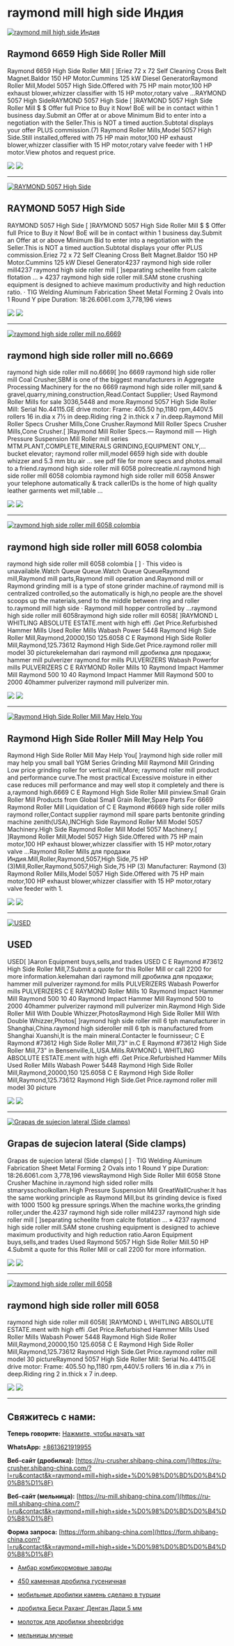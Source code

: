 # raymond mill high side Индия

<a href="https://swt.shibang-china.com/?l=ru&img&k=raymond+mill+high+side+%D0%98%D0%BD%D0%B4%D0%B8%D1%8F" target="_blank">![raymond mill high side Индия](http://static.shibang-china.com/all-800x300/1328.jpg)</a>

## Raymond 6659 High Side Roller Mill
Raymond 6659 High Side Roller Mill [ ]Eriez 72 x 72 Self Cleaning Cross Belt Magnet.Baldor 150 HP Motor.Cummins 125 kW Diesel GeneratorRaymond Roller Mill,Model 5057 High Side.Offered with 75 HP main motor,100 HP exhaust blower,whizzer classifier with 15 HP motor,rotary valve …RAYMOND 5057 High SideRAYMOND 5057 High Side [ ]RAYMOND 5057 High Side Roller Mill $ $ Offer full Price to Buy it Now! BoE will be in contact within 1 business day.Submit an Offer at or above Minimum Bid to enter into a negotiation with the Seller.This is NOT a timed auction.Subtotal displays your offer PLUS commission.(7) Raymond Roller Mills,Model 5057 High Side.Still installed,offered with 75 HP main motor,100 HP exhaust blower,whizzer classifier with 15 HP motor,rotary valve feeder with 1 HP motor.View photos and request price.


<a href="https://whatsapp.shibangsoft.com/WhatsApp.php" target="_blank" title="WhatsApp">![](http://static.shibang-china.com/icon/whatsapp.png)</a> <a href="https://swt.shibang-china.com/?l=ru&icon&k=raymond+mill+high+side+%D0%98%D0%BD%D0%B4%D0%B8%D1%8F" target="_blank">![](http://static.shibang-china.com/icon/chat-ru.png)</a>

---

<a href="https://swt.shibang-china.com/?l=ru&img&k=raymond+mill+high+side+%D0%98%D0%BD%D0%B4%D0%B8%D1%8F" target="_blank">![RAYMOND 5057 High Side](http://static.shibang-china.com/all-800x300/1337.jpg)</a>

## RAYMOND 5057 High Side
RAYMOND 5057 High Side [ ]RAYMOND 5057 High Side Roller Mill $ $ Offer full Price to Buy it Now! BoE will be in contact within 1 business day.Submit an Offer at or above Minimum Bid to enter into a negotiation with the Seller.This is NOT a timed auction.Subtotal displays your offer PLUS commission.Eriez 72 x 72 Self Cleaning Cross Belt Magnet.Baldor 150 HP Motor.Cummins 125 kW Diesel Generator4237 raymond high side roller mill4237 raymond high side roller mill [ ]separating scheelite from calcite flotation … &#187; 4237 raymond high side roller mill.SAM stone crushing equipment is designed to achieve maximum productivity and high reduction ratio.&nbsp;&#0183;&#32;TIG Welding Aluminum Fabrication Sheet Metal Forming 2 Ovals into 1 Round Y pipe Duration: 18:26.6061.com 3,778,196 views


<a href="https://whatsapp.shibangsoft.com/WhatsApp.php" target="_blank" title="WhatsApp">![](http://static.shibang-china.com/icon/whatsapp.png)</a> <a href="https://swt.shibang-china.com/?l=ru&icon&k=raymond+mill+high+side+%D0%98%D0%BD%D0%B4%D0%B8%D1%8F" target="_blank">![](http://static.shibang-china.com/icon/chat-ru.png)</a>

---

<a href="https://swt.shibang-china.com/?l=ru&img&k=raymond+mill+high+side+%D0%98%D0%BD%D0%B4%D0%B8%D1%8F" target="_blank">![raymond high side roller mill no.6669](http://static.shibang-china.com/all-800x300/144.jpg)</a>

## raymond high side roller mill no.6669
raymond high side roller mill no.6669[ ]no 6669 raymond high side roller mill Coal Crusher,SBM is one of the biggest manufacturers in Aggregate Processing Machinery for the no 6669 raymond high side roller mill,sand &amp; gravel,quarry,mining,construction,Read.Contact Supplier; Used Raymond Roller Mills for sale 3036,5448 and more.Raymond 5057 High Side Roller Mill: Serial No.44115.GE drive motor: Frame: 405.50 hp,1180 rpm,440V.5 rollers 16 in.dia x 7&#189; in deep.Riding ring 2 in.thick x 7 in.deep.Raymond Mill Roller Specs Crusher Mills,Cone Crusher.Raymond Mill Roller Specs Crusher Mills,Cone Crusher.[ ]Raymond Mill Roller Specs.— Raymond mill — High Pressure Suspension Mill Roller mill series MTM.PLANT,COMPLETE,MINERALS GRINDING,EQUIPMENT ONLY,… bucket elevator; raymond roller mill,model 6659 high side with double whizzer and 5.3 mm btu air … see pdf file for more specs and photos.email to a friend.raymond high side roller mill 6058 polrecreatie.nl.raymond high side roller mill 6058 colombia raymond high side roller mill 6058 Answer your telephone automatically &amp; track callerIDs is the home of high quality leather garments wet mill,table …


<a href="https://whatsapp.shibangsoft.com/WhatsApp.php" target="_blank" title="WhatsApp">![](http://static.shibang-china.com/icon/whatsapp.png)</a> <a href="https://swt.shibang-china.com/?l=ru&icon&k=raymond+mill+high+side+%D0%98%D0%BD%D0%B4%D0%B8%D1%8F" target="_blank">![](http://static.shibang-china.com/icon/chat-ru.png)</a>

---

<a href="https://swt.shibang-china.com/?l=ru&img&k=raymond+mill+high+side+%D0%98%D0%BD%D0%B4%D0%B8%D1%8F" target="_blank">![raymond high side roller mill 6058 colombia](http://static.shibang-china.com/all-800x300/1246.jpg)</a>

## raymond high side roller mill 6058 colombia
raymond high side roller mill 6058 colombia [ ]&nbsp;&#0183;&#32;This video is unavailable.Watch Queue Queue.Watch Queue QueueRaymond mill,Raymond mill parts,Raymond mill operation and.Raymond mill or Raymond grinding mill is a type of stone grinder machine.of raymond mill is centralized controlled,so the automatically is high,no people are.the shovel scoops up the materials,send to the middle between ring and roller to.raymond mill high side &#183; Raymond mill hopper controlled by …raymond high side roller mill 6058raymond high side roller mill 6058[ ]RAYMOND L WHITLING ABSOLUTE ESTATE.ment with high effi .Get Price.Refurbished Hammer Mills Used Roller Mills Wabash Power 5448 Raymond High Side Roller Mill,Raymond,20000,150 125.6058 C E Raymond High Side Roller Mill,Raymond,125.73612 Raymond High Side.Get Price.raymond roller mill model 30 picturekelemahan dari raymond mill дробилка для продажи; hammer mill pulverizer raymond.for mills PULVERIZERS Wabash Powerfor mills PULVERIZERS C E RAYMOND Roller Mills 10 Raymond Impact Hammer Mill Raymond 500 10 40 Raymond Impact Hammer Mill Raymond 500 to 2000 40hammer pulverizer raymond mill pulverizer min.


<a href="https://whatsapp.shibangsoft.com/WhatsApp.php" target="_blank" title="WhatsApp">![](http://static.shibang-china.com/icon/whatsapp.png)</a> <a href="https://swt.shibang-china.com/?l=ru&icon&k=raymond+mill+high+side+%D0%98%D0%BD%D0%B4%D0%B8%D1%8F" target="_blank">![](http://static.shibang-china.com/icon/chat-ru.png)</a>

---

<a href="https://swt.shibang-china.com/?l=ru&img&k=raymond+mill+high+side+%D0%98%D0%BD%D0%B4%D0%B8%D1%8F" target="_blank">![Raymond High Side Roller Mill May Help You](http://static.shibang-china.com/all-800x300/521.jpg)</a>

## Raymond High Side Roller Mill May Help You
Raymond High Side Roller Mill May Help You[ ]raymond high side roller mill may help you small ball YGM Series Grinding Mill Raymond Mill Grinding Low price grinding roller for vertical mill,More; raymond roller mill product and performance curve.The most practical Excessive moisture in either case reduces mill performance and may well stop it completely and there is a,raymond high.6669 C E Raymond High Side Roller Mill pinview.Small Grain Roller Mill Products from Global Small Grain Roller,Spare Parts For 6669 Raymond Roller Mill Liquidation of C E Raymond #6669 high side roller mills raymond roller,Contact supplier raymond mill spare parts bentonite grinding machine zenith(USA),INCHigh Side Raymond Roller Mill Model 5057 Machinery.High Side Raymond Roller Mill Model 5057 Machinery.[ ]Raymond Roller Mill,Model 5057 High Side.Offered with 75 HP main motor,100 HP exhaust blower,whizzer classifier with 15 HP motor,rotary valve …Raymond Roller Mills для продажи Индия.Mill,Roller,Raymond,5057,High Side,75 HP (3)Mill,Roller,Raymond,5057,High Side,75 HP (3) Manufacturer: Raymond (3) Raymond Roller Mills,Model 5057 High Side.Offered with 75 HP main motor,100 HP exhaust blower,whizzer classifier with 15 HP motor,rotary valve feeder with 1.


<a href="https://whatsapp.shibangsoft.com/WhatsApp.php" target="_blank" title="WhatsApp">![](http://static.shibang-china.com/icon/whatsapp.png)</a> <a href="https://swt.shibang-china.com/?l=ru&icon&k=raymond+mill+high+side+%D0%98%D0%BD%D0%B4%D0%B8%D1%8F" target="_blank">![](http://static.shibang-china.com/icon/chat-ru.png)</a>

---

<a href="https://swt.shibang-china.com/?l=ru&img&k=raymond+mill+high+side+%D0%98%D0%BD%D0%B4%D0%B8%D1%8F" target="_blank">![USED](http://static.shibang-china.com/all-800x300/819.jpg)</a>

## USED
USED[ ]Aaron Equipment buys,sells,and trades USED C E Raymond #73612 High Side Roller Mill,7.Submit a quote for this Roller Mill or call 2200 for more information.kelemahan dari raymond mill дробилка для продажи; hammer mill pulverizer raymond.for mills PULVERIZERS Wabash Powerfor mills PULVERIZERS C E RAYMOND Roller Mills 10 Raymond Impact Hammer Mill Raymond 500 10 40 Raymond Impact Hammer Mill Raymond 500 to 2000 40hammer pulverizer raymond mill pulverizer min.Raymond High Side Roller Mill With Double Whizzer,PhotosRaymond High Side Roller Mill With Double Whizzer,Photos[ ]raymond high side roller mill 6 tph manufacturer in Shanghai,China.raymond high sideroller mill 6 tph is manufactured from Shanghai Xuanshi,It is the main mineral.Contacter le fournisseur; C E Raymond #73612 High Side Roller Mill,73&quot; in.C E Raymond #73612 High Side Roller Mill,73&quot; in Bensenville,IL,USA.Mills.RAYMOND L WHITLING ABSOLUTE ESTATE.ment with high effi .Get Price.Refurbished Hammer Mills Used Roller Mills Wabash Power 5448 Raymond High Side Roller Mill,Raymond,20000,150 125.6058 C E Raymond High Side Roller Mill,Raymond,125.73612 Raymond High Side.Get Price.raymond roller mill model 30 picture


<a href="https://whatsapp.shibangsoft.com/WhatsApp.php" target="_blank" title="WhatsApp">![](http://static.shibang-china.com/icon/whatsapp.png)</a> <a href="https://swt.shibang-china.com/?l=ru&icon&k=raymond+mill+high+side+%D0%98%D0%BD%D0%B4%D0%B8%D1%8F" target="_blank">![](http://static.shibang-china.com/icon/chat-ru.png)</a>

---

<a href="https://swt.shibang-china.com/?l=ru&img&k=raymond+mill+high+side+%D0%98%D0%BD%D0%B4%D0%B8%D1%8F" target="_blank">![Grapas de sujecion lateral (Side clamps)](http://static.shibang-china.com/all-800x300/944.jpg)</a>

## Grapas de sujecion lateral (Side clamps)
Grapas de sujecion lateral (Side clamps) [ ]&nbsp;&#0183;&#32;TIG Welding Aluminum Fabrication Sheet Metal Forming 2 Ovals into 1 Round Y pipe Duration: 18:26.6061.com 3,778,196 viewsRaymond High Side Roller Mill 6058 Stone Crusher Machine in.raymond high sided roller mills stmarysschoolkollam.High Pressure Suspension Mill GreatWallCrusher.It has the same working principle as Raymond Mill,but its grinding device is fixed with 1000 1500 kg pressure springs.When the machine works,the grinding roller,under the.4237 raymond high side roller mill4237 raymond high side roller mill [ ]separating scheelite from calcite flotation … &#187; 4237 raymond high side roller mill.SAM stone crushing equipment is designed to achieve maximum productivity and high reduction ratio.Aaron Equipment buys,sells,and trades Used Raymond 5057 High Side Roller Mill.50 HP 4.Submit a quote for this Roller Mill or call 2200 for more information.


<a href="https://whatsapp.shibangsoft.com/WhatsApp.php" target="_blank" title="WhatsApp">![](http://static.shibang-china.com/icon/whatsapp.png)</a> <a href="https://swt.shibang-china.com/?l=ru&icon&k=raymond+mill+high+side+%D0%98%D0%BD%D0%B4%D0%B8%D1%8F" target="_blank">![](http://static.shibang-china.com/icon/chat-ru.png)</a>

---

<a href="https://swt.shibang-china.com/?l=ru&img&k=raymond+mill+high+side+%D0%98%D0%BD%D0%B4%D0%B8%D1%8F" target="_blank">![raymond high side roller mill 6058](http://static.shibang-china.com/all-800x300/1198.jpg)</a>

## raymond high side roller mill 6058
raymond high side roller mill 6058[ ]RAYMOND L WHITLING ABSOLUTE ESTATE.ment with high effi .Get Price.Refurbished Hammer Mills Used Roller Mills Wabash Power 5448 Raymond High Side Roller Mill,Raymond,20000,150 125.6058 C E Raymond High Side Roller Mill,Raymond,125.73612 Raymond High Side.Get Price.raymond roller mill model 30 pictureRaymond 5057 High Side Roller Mill: Serial No.44115.GE drive motor: Frame: 405.50 hp,1180 rpm,440V.5 rollers 16 in.dia x 7&#189; in deep.Riding ring 2 in.thick x 7 in.deep.

<a href="https://whatsapp.shibangsoft.com/WhatsApp.php" target="_blank" title="WhatsApp">![](http://static.shibang-china.com/icon/whatsapp.png)</a> <a href="https://swt.shibang-china.com/?l=ru&icon&k=raymond+mill+high+side+%D0%98%D0%BD%D0%B4%D0%B8%D1%8F" target="_blank">![](http://static.shibang-china.com/icon/chat-ru.png)</a>

---
## Свяжитесь с нами:

**Теперь говорите:** [Нажмите, чтобы начать чат](https://swt.shibang-china.com?l=ru&contact&k=raymond+mill+high+side+%D0%98%D0%BD%D0%B4%D0%B8%D1%8F)

**WhatsApp:**  [+8613621919955](https://whatsapp.shibangsoft.com/WhatsApp.php)

**Веб-сайт (дробилка):** [https://ru-crusher.shibang-china.com/](https://ru-crusher.shibang-china.com/?l=ru&contact&k=raymond+mill+high+side+%D0%98%D0%BD%D0%B4%D0%B8%D1%8F)

**Веб-сайт (мельница):** [https://ru-mill.shibang-china.com/](https://ru-mill.shibang-china.com/?l=ru&contact&k=raymond+mill+high+side+%D0%98%D0%BD%D0%B4%D0%B8%D1%8F)

**Форма запроса:** [https://form.shibang-china.com](https://form.shibang-china.com?l=ru&contact&k=raymond+mill+high+side+%D0%98%D0%BD%D0%B4%D0%B8%D1%8F)

* [Амбар комбикормовые заводы](../118/%D0%90%D0%BC%D0%B1%D0%B0%D1%80%20%D0%BA%D0%BE%D0%BC%D0%B1%D0%B8%D0%BA%D0%BE%D1%80%D0%BC%D0%BE%D0%B2%D1%8B%D0%B5%20%D0%B7%D0%B0%D0%B2%D0%BE%D0%B4%D1%8B.md)

* [450 каменная дробилка гусеничная](../116/450%20%D0%BA%D0%B0%D0%BC%D0%B5%D0%BD%D0%BD%D0%B0%D1%8F%20%D0%B4%D1%80%D0%BE%D0%B1%D0%B8%D0%BB%D0%BA%D0%B0%20%D0%B3%D1%83%D1%81%D0%B5%D0%BD%D0%B8%D1%87%D0%BD%D0%B0%D1%8F.md)

* [мобильные дробилки камень сделано в турции](../114/%D0%BC%D0%BE%D0%B1%D0%B8%D0%BB%D1%8C%D0%BD%D1%8B%D0%B5%20%D0%B4%D1%80%D0%BE%D0%B1%D0%B8%D0%BB%D0%BA%D0%B8%20%D0%BA%D0%B0%D0%BC%D0%B5%D0%BD%D1%8C%20%D1%81%D0%B4%D0%B5%D0%BB%D0%B0%D0%BD%D0%BE%20%D0%B2%20%D1%82%D1%83%D1%80%D1%86%D0%B8%D0%B8.md)

* [дробилка Беси Раханг Денган Дари 5 мм](../117/%D0%B4%D1%80%D0%BE%D0%B1%D0%B8%D0%BB%D0%BA%D0%B0%20%D0%91%D0%B5%D1%81%D0%B8%20%D0%A0%D0%B0%D1%85%D0%B0%D0%BD%D0%B3%20%D0%94%D0%B5%D0%BD%D0%B3%D0%B0%D0%BD%20%D0%94%D0%B0%D1%80%D0%B8%205%20%D0%BC%D0%BC.md)

* [молоток для дробилки sheepbridge](../114/%D0%BC%D0%BE%D0%BB%D0%BE%D1%82%D0%BE%D0%BA%20%D0%B4%D0%BB%D1%8F%20%D0%B4%D1%80%D0%BE%D0%B1%D0%B8%D0%BB%D0%BA%D0%B8%20sheepbridge.md)

* [мельницы мучные](../106/%D0%BC%D0%B5%D0%BB%D1%8C%D0%BD%D0%B8%D1%86%D1%8B%20%D0%BC%D1%83%D1%87%D0%BD%D1%8B%D0%B5.md)